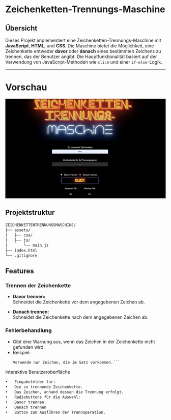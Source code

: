 # Zeichenketten-Trennungs-Maschine

## Übersicht

Dieses Projekt implementiert eine Zeichenketten-Trennungs-Maschine mit **JavaScript**, **HTML**, und **CSS**. Die Maschine bietet die Möglichkeit, eine Zeichenkette entweder **davor** oder **danach** eines bestimmten Zeichens zu trennen, das der Benutzer angibt. Die Hauptfunktionalität basiert auf der Verwendung von JavaScript-Methoden wie `slice` und einer `if-else`-Logik.

---

# Vorschau
![screenshot](./bild.png)

## Projektstruktur

```plaintext
ZEICHENKETTENTRENNUNGSMASCHINE/
├── assets/
│   ├── css/
│   ├── js/
│       └── main.js
├── index.html
└── .gitignore
```

## Features

### Trennen der Zeichenkette
- **Davor trennen:**  
  Schneidet die Zeichenkette vor dem angegebenen Zeichen ab.

- **Danach trennen:**  
  Schneidet die Zeichenkette nach dem angegebenen Zeichen ab.

### Fehlerbehandlung
- Gibt eine Warnung aus, wenn das Zeichen in der Zeichenkette nicht gefunden wird.
- Beispiel:  
  ```text
  Verwende nur Zeichen, die im Satz vorkommen.```

Interaktive Benutzeroberfläche

	•	Eingabefelder für:
	•	Die zu trennende Zeichenkette.
	•	Das Zeichen, anhand dessen die Trennung erfolgt.
	•	Radiobuttons für die Auswahl:
	•	Davor trennen
	•	Danach trennen
	•	Button zum Ausführen der Trennoperation.
